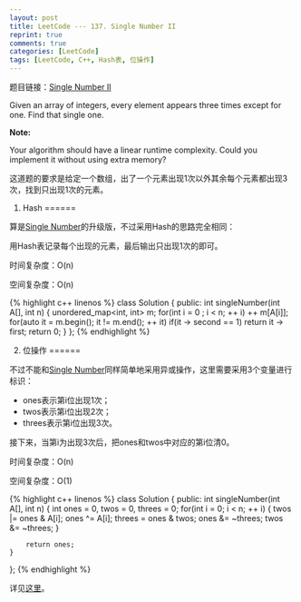 ```yaml
---
layout: post
title: LeetCode --- 137. Single Number II
reprint: true
comments: true
categories: [LeetCode]
tags: [LeetCode, C++, Hash表, 位操作]
---
```



题目链接：[Single Number II](https://oj.leetcode.com/problems/single-number-ii/ ) 

Given an array of integers, every element appears three times except for one. Find that single one.  

**Note:**

Your algorithm should have a linear runtime complexity. Could you implement it without using extra memory?  

这道题的要求是给定一个数组，出了一个元素出现1次以外其余每个元素都出现3次，找到只出现1次的元素。

1. Hash
======

算是[Single Number](http://www.makuiyu.cn/2015/03/LeetCode_136.%20Single%20Number/ )的升级版，不过采用Hash的思路完全相同：

用Hash表记录每个出现的元素，最后输出只出现1次的即可。

时间复杂度：O(n)

空间复杂度：O(n)

{% highlight c++ linenos %}
class Solution
{
public:
    int singleNumber(int A[], int n)
    {
        unordered_map<int, int> m;
        for(int i = 0 ; i < n; ++ i)
            ++ m[A[i]];
        for(auto it = m.begin(); it != m.end(); ++ it)
            if(it -> second == 1)
                return it -> first;
        return 0;
    }
};
{% endhighlight %}

2. 位操作
======

不过不能和[Single Number](http://www.makuiyu.cn/2015/03/LeetCode_136.%20Single%20Number/ )同样简单地采用异或操作，这里需要采用3个变量进行标识：

* ones表示第i位出现1次；
* twos表示第i位出现2次；
* threes表示第i位出现3次。

接下来，当第i为出现3次后，把ones和twos中对应的第i位清0。

时间复杂度：O(n)

空间复杂度：O(1)

{% highlight c++ linenos %}
class Solution
{
public:
    int singleNumber(int A[], int n)
    {
        int ones = 0, twos = 0, threes = 0;
        for(int i = 0; i < n; ++ i)
        {
            twos |= ones & A[i];
            ones ^= A[i];
            threes = ones & twos;
            ones &= ~threes;
            twos &= ~threes;
        }
        
        return ones;
    }
};
{% endhighlight %}

详见[这里](https://leetcode.com/discuss/857/constant-space-solution?show=2542#a2542 )。
